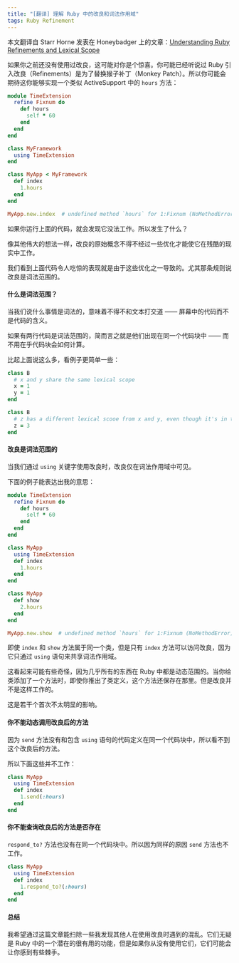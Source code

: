 ```yaml
---
title: "[翻译] 理解 Ruby 中的改良和词法作用域"
tags: Ruby Refinement
---
```


本文翻译自 Starr Horne 发表在 Honeybadger 上的文章：[Understanding Ruby Refinements and Lexical Scope](http://blog.honeybadger.io/understanding-ruby-refinements-and-lexical-scope/)

如果你之前还没有使用过改良，这可能对你是个惊喜。你可能已经听说过 Ruby 引入改良（Refinements）是为了替换猴子补丁（Monkey Patch）。所以你可能会期待这你能够实现一个类似 ActiveSupport 中的 `hours` 方法：

```ruby
module TimeExtension
  refine Fixnum do
    def hours
      self * 60
    end
  end
end

class MyFramework
  using TimeExtension
end

class MyApp < MyFramework
  def index
    1.hours
  end
end

MyApp.new.index  # undefined method `hours` for 1:Fixnum (NoMethodError)
```

如果你运行上面的代码，就会发现它没法工作。所以发生了什么？


像其他伟大的想法一样，改良的原始概念不得不经过一些优化才能使它在残酷的现实中工作。

我们看到上面代码令人吃惊的表现就是由于这些优化之一导致的。尤其那条规则说改良是词法范围的。

#### 什么是词法范围？

当我们说什么事情是词法的，意味着不得不和文本打交道 —— 屏幕中的代码而不是代码的含义。

如果有两行代码是词法范围的，简而言之就是他们出现在同一个代码块中 —— 而不用在乎代码块会如何计算。

比起上面说这么多，看例子更简单一些：

```ruby
class B
  # x and y share the same lexical scope
  x = 1
  y = 1
end

class B
  # z has a different lexical scooe from x and y, even though it's in the same class.
  z = 3
end
```

#### 改良是词法范围的

当我们通过 `using` 关键字使用改良时，改良仅在词法作用域中可见。

下面的例子能表达出我的意思：

```ruby
module TimeExtension
  refine Fixnum do
    def hours
      self * 60
    end
  end
end

class MyApp
  using TimeExtension
  def index
    1.hours
  end
end

class MyApp
  def show
    2.hours
  end
end

MyApp.new.show  # undefined method `hours` for 1:Fixnum (NoMethodError)
```

即使 `index` 和 `show` 方法属于同一个类，但是只有 `index` 方法可以访问改良，因为它只通过 `using` 语句来共享词法作用域。

这看起来可能有些奇怪，因为几乎所有的东西在 Ruby 中都是动态范围的。当你给类添加了一个方法时，即使你推出了类定义，这个方法还保存在那里。但是改良并不是这样工作的。

这是若干个首次不太明显的影响。

#### 你不能动态调用改良后的方法

因为 `send` 方法没有和包含 `using` 语句的代码定义在同一个代码块中，所以看不到这个改良后的方法。

所以下面这些并不工作：

```ruby
class MyApp
  using TimeExtension
  def index
    1.send(:hours)
  end
end
```

#### 你不能查询改良后的方法是否存在

`respond_to?` 方法也没有在同一个代码块中。所以因为同样的原因 `send` 方法也不工作。

```ruby
class MyApp
  using TimeExtension
  def index
    1.respond_to?(:hours)
  end
end
```

#### 总结

我希望通过这篇文章能扫除一些我发现其他人在使用改良时遇到的混乱。它们无疑是 Ruby 中的一个潜在的很有用的功能，但是如果你从没有使用它们，它们可能会让你感到有些棘手。
